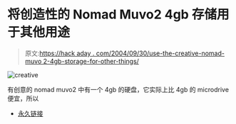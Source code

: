 # 将创造性的 Nomad Muvo2 4gb 存储用于其他用途

> 原文:[https://hack aday . com/2004/09/30/use-the-creative-nomad-muvo 2-4gb-storage-for-other-things/](https://hackaday.com/2004/09/30/use-the-creative-nomad-muvo2-4gb-storage-for-other-things/)

![creative](../Images/2da012dc75c19fef9e6bfe793f3419ee.png)

有创意的 nomad muvo2 中有一个 4gb 的硬盘，它实际上比 4gb 的 microdrive 便宜，所以

*   [永久链接](http://www.andymack.com/mylog/pivot/entry.php?uid=standard-868)